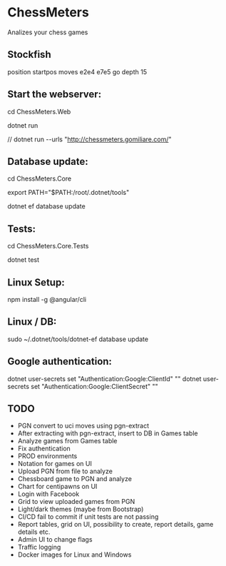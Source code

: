# ChessMeters
Analizes your chess games

## Stockfish
position startpos moves e2e4 e7e5
go depth 15

## Start the webserver:

cd ChessMeters.Web

dotnet run

// dotnet run --urls "http://chessmeters.gomiliare.com/"

## Database update:

cd ChessMeters.Core

export PATH="$PATH:/root/.dotnet/tools"

dotnet ef database update

## Tests:

cd ChessMeters.Core.Tests

dotnet test

## Linux Setup:

npm install -g @angular/cli

## Linux / DB:

sudo ~/.dotnet/tools/dotnet-ef database update

## Google authentication:

dotnet user-secrets set "Authentication:Google:ClientId" "<client-id>"
dotnet user-secrets set "Authentication:Google:ClientSecret" "<client-secret>"

## TODO
- PGN convert to uci moves using pgn-extract
- After extracting with pgn-extract, insert to DB in Games table
- Analyze games from Games table
- Fix authentication
- PROD environments
- Notation for games on UI
- Upload PGN from file to analyze
- Chessboard game to PGN and analyze
- Chart for centipawns on UI
- Login with Facebook
- Grid to view uploaded games from PGN
- Light/dark themes (maybe from Bootstrap)
- CI/CD fail to commit if unit tests are not passing
- Report tables, grid on UI, possibility to create, report details, game details etc.
- Admin UI to change flags
- Traffic logging
- Docker images for Linux and Windows
